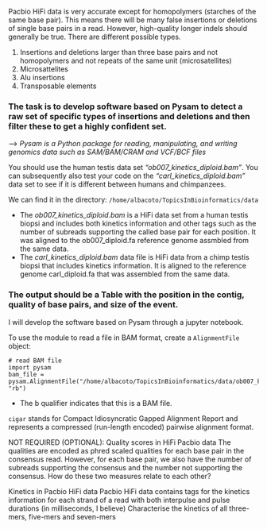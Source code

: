 Pacbio HiFi data is very accurate except for homopolymers (starches of the same base pair). This means there will be many false insertions or deletions of single base pairs in a read. 
However, high-quality longer indels should generally be true. There are different possible types.

1.	Insertions and deletions larger than three base pairs and not homopolymers and not repeats of the same unit (microsatellites)
2.	Microsattelites
3.	Alu insertions
4.	Transposable elements

### The task is to develop software based on Pysam to detect a raw set of specific types of insertions and deletions and then filter these to get a highly confident set.

--> *Pysam is a Python package for reading, manipulating, and writing genomics data such as SAM/BAM/CRAM and VCF/BCF files*

You should use the human testis data set *“ob007_kinetics_diploid.bam”*.  You can subsequently also test your code on the *“carl_kinetics_diploid.bam”* data set to see if it is different between humans and chimpanzees.

We can find it in the directory: ```/home/albacoto/TopicsInBioinformatics/data ```

- The *ob007_kinetics_diploid.bam* is a HiFi data set from a human testis biopsi and includes both kinetics information and other tags such as the number of subreads supporting the called base pair for each position. It was aligned to the ob007_diploid.fa reference genome assmbled from the same data.
- The *carl_kinetics_diploid.bam* data file is HiFi data from a chimp testis biopsi that includes kinetics information. It is aligned to the reference genome carl_diploid.fa that was assembled from the same data.


### The output should be a Table with the position in the contig, quality of base pairs, and size of the event. 

I will develop the software based on Pysam through a jupyter notebook.


To use the module to read a file in BAM format, create a ```AlignmentFile``` object:
```
# read BAM file
import pysam
bam_file = pysam.AlignmentFile("/home/albacoto/TopicsInBioinformatics/data/ob007_kinetics_diploid.bam", "rb")
```
- The b qualifier indicates that this is a BAM file.




```cigar``` stands for Compact Idiosyncratic Gapped Alignment Report and represents a compressed (run-length encoded) pairwise alignment format.











NOT REQUIRED (OPTIONAL):
Quality scores in HiFi Pacbio data
The qualities are encoded as phred scaled qualities for each base pair in the consensus read. However, for each base pair, we also have the number of subreads supporting the consensus and the number not supporting the consensus. How do these two measures relate to each other?

Kinetics in Pacbio HiFi data
Pacbio HiFi data contains tags for the kinetics information for each strand of a read with both interpulse and pulse durations (in milliseconds, I believe) 
Characterise the kinetics of all three-mers, five-mers and seven-mers
